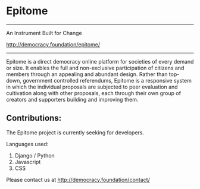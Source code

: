 # Epitome

-----------------------------------
An Instrument Built for Change

http://democracy.foundation/epitome/

-----------------------------------

Epitome is a direct democracy online platform for societies of every demand or size. It enables the full and non-exclusive participation of citizens and members through an appealing and abundant design. Rather than top-down, government controlled referendums, Epitome is a responsive system in which the individual proposals are subjected to peer evaluation and cultivation along with other proposals, each through their own group of creators and supporters building and improving them.

Contributions:
------------
The Epitome project is currently seeking for developers.

Languages used:

1. Django / Python
2. Javascript
3. CSS

Please contact us at http://democracy.foundation/contact/
